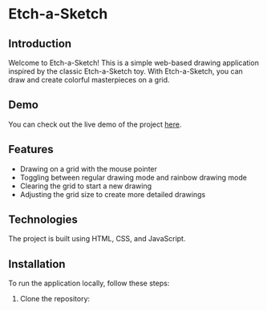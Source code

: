 # Etch-a-Sketch

## Introduction

Welcome to Etch-a-Sketch! This is a simple web-based drawing application inspired by the classic Etch-a-Sketch toy. With Etch-a-Sketch, you can draw and create colorful masterpieces on a grid.

## Demo

You can check out the live demo of the project [here](https://ekrat123.github.io/Etch-a-Sketch-TOP-Project/).

## Features

- Drawing on a grid with the mouse pointer
- Toggling between regular drawing mode and rainbow drawing mode
- Clearing the grid to start a new drawing
- Adjusting the grid size to create more detailed drawings

## Technologies

The project is built using HTML, CSS, and JavaScript.

## Installation

To run the application locally, follow these steps:

1. Clone the repository:

